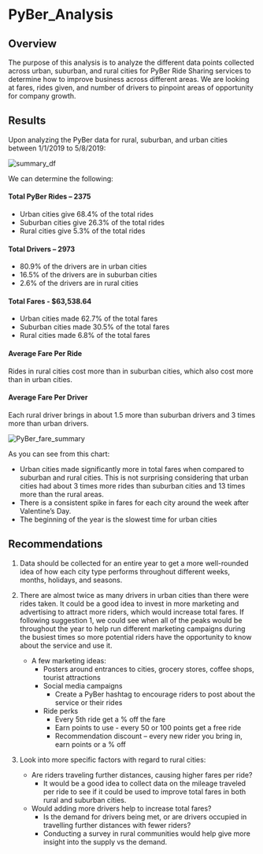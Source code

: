 # PyBer_Analysis

## Overview

The purpose of this analysis is to analyze the different data points collected across urban, suburban, and rural cities for PyBer Ride Sharing services to determine how to improve business across different areas. We are looking at fares, rides given, and number of drivers to pinpoint areas of opportunity for company growth.

## Results

Upon analyzing the PyBer data for rural, suburban, and urban cities between 1/1/2019 to 5/8/2019:

![summary_df](https://user-images.githubusercontent.com/105808695/178040115-c1d17f7c-db0a-4d0c-b845-d5644b2d6738.png)

We can determine the following:

#### Total PyBer Rides – 2375
-	Urban cities give 68.4% of the total rides
-	Suburban cities give 26.3% of the total rides
-	Rural cities give 5.3% of the total rides

#### Total Drivers – 2973
-	80.9% of the drivers are in urban cities
-	16.5% of the drivers are in suburban cities
-	2.6% of the drivers are in rural cities

#### Total Fares - $63,538.64
-	Urban cities made 62.7% of the total fares
-	Suburban cities made 30.5% of the total fares
-	Rural cities made 6.8% of the total fares

#### Average Fare Per Ride
Rides in rural cities cost more than in suburban cities, which also cost more than in urban cities.

#### Average Fare Per Driver
Each rural driver brings in about 1.5 more than suburban drivers and 3 times more than urban drivers.

![PyBer_fare_summary](https://user-images.githubusercontent.com/105808695/178042296-37e5a6a4-a5d2-4a2d-a2f1-482c051b9739.png)

As you can see from this chart:
-	Urban cities made significantly more in total fares when compared to suburban and rural cities. This is not surprising considering that urban cities had about 3 times more rides than suburban cities and 13 times more than the rural areas.
-	There is a consistent spike in fares for each city around the week after Valentine’s Day.
-	The beginning of the year is the slowest time for urban cities

## Recommendations

1.	Data should be collected for an entire year to get a more well-rounded idea of how each city type performs throughout different weeks, months, holidays, and seasons.

2.	There are almost twice as many drivers in urban cities than there were rides taken. It could be a good idea to invest in more marketing and advertising to attract more riders, which would increase total fares. If following suggestion 1, we could see when all of the peaks would be throughout the year to help run different marketing campaigns during the busiest times so more potential riders have the opportunity to know about the service and use it.
    - A few marketing ideas:
      - Posters around entrances to cities, grocery stores, coffee shops, tourist attractions
      - Social media campaigns
        - Create a PyBer hashtag to encourage riders to post about the service or their rides
      - Ride perks
        - Every 5th ride get a % off the fare
        - Earn points to use - every 50 or 100 points get a free ride
        - Recommendation discount – every new rider you bring in, earn points or a % off

3.	Look into more specific factors with regard to rural cities:
    - Are riders traveling further distances, causing higher fares per ride?
      - It would be a good idea to collect data on the mileage traveled per ride to see if it could be used to improve total fares in both rural and suburban cities. 
    - Would adding more drivers help to increase total fares?
      - Is the demand for drivers being met, or are drivers occupied in travelling further distances with fewer riders?
      - Conducting a survey in rural communities would help give more insight into the supply vs the demand. 
